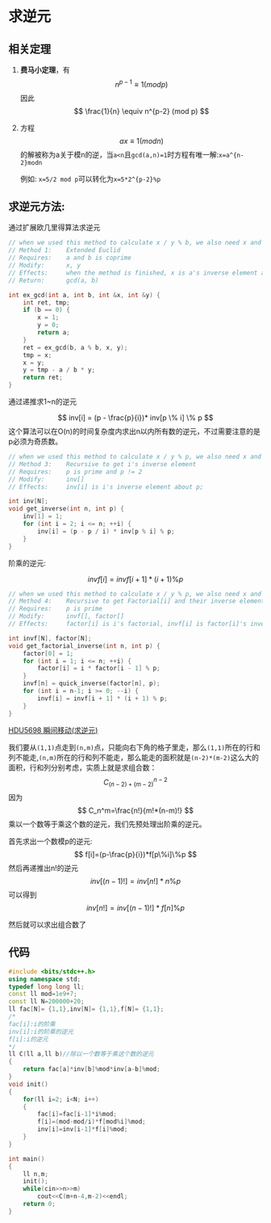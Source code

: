 # 求逆元
## 相关定理

1. **费马小定理**，有
   $$
n^{p-1} \equiv 1 (mod p)
   $$
   因此
   $$
   \frac{1}{n} \equiv n^{p-2} (mod p)
   $$
   
2. 方程
   $$
   ax \equiv1(mod n)
   $$
   的解被称为a关于模n的逆，当`a<n`且`gcd(a,n)=1`时方程有唯一解:`x=a^{n-2}modn`

   例如: `x=5/2 mod p`可以转化为`x=5*2^{p-2}%p`

## 求逆元方法:

通过扩展欧几里得算法求逆元

```cpp
// when we used this method to calculate x / y % b, we also need x and b is coprime 
// Method 1: 	Extended Euclid
// Requires:	a and b is coprime
// Modify:  	x, y
// Effects: 	when the method is finished, x is a's inverse element about b.
// Return:  	gcd(a, b)

int ex_gcd(int a, int b, int &x, int &y) {
	int ret, tmp;
	if (b == 0) {
		x = 1;
		y = 0;
		return a;
	}
	ret = ex_gcd(b, a % b, x, y);
	tmp = x;
	x = y;
	y = tmp - a / b * y;
	return ret;
}
```

通过递推求1~n的逆元

$$
inv[i] = (p - \frac{p}{i})* inv[p \% i] \% p
$$
这个算法可以在O(n)的时间复杂度内求出n以内所有数的逆元，不过需要注意的是p必须为奇质数。

```cpp
// when we used this method to calculate x / y % p, we also need x and p is coprime
// Method 3:	Recursive to get i's inverse element
// Requires:	p is prime and p != 2
// Modify:  	inv[]
// Effects: 	inv[i] is i's inverse element about p;

int inv[N];
void get_inverse(int n, int p) {
	inv[1] = 1;
	for (int i = 2; i <= n; ++i) {
		inv[i] = (p - p / i) * inv[p % i] % p;
	}
}
```
阶乘的逆元:

$$
invf[i] = invf[i + 1] * (i + 1) \% p
$$

```cpp
// when we used this method to calculate x / y % p, we also need x and p is coprime
// Method 4:	Recursive to get Factorial[i] and their inverse element
// Requires:	p is prime
// Modify:  	invf[], factor[]
// Effects:  	factor[i] is i's factorial, invf[i] is factor[i]'s inverse element

int invf[N], factor[N];
void get_factorial_inverse(int n, int p) {
	factor[0] = 1;
	for (int i = 1; i <= n; ++i) {
		factor[i] = i * factor[i - 1] % p;
	}
	invf[n] = quick_inverse(factor[n], p);
	for (int i = n-1; i >= 0; --i) {
		invf[i] = invf[i + 1] * (i + 1) % p;
	}
}
```
[HDU5698 瞬间移动(求逆元)](https://blog.csdn.net/riba2534/article/details/79839117)

我们要从`(1,1)`点走到`(n,m)`点，只能向右下角的格子里走，那么`(1,1)`所在的行和列不能走,`(n,m)`所在的行和列不能走，那么能走的面积就是`(n-2)*(m-2)`这么大的面积，行和列分别考虑，实质上就是求组合数：
$$
C_{(n-2)+(m-2)}^{n-2}
$$
因为
$$
C_n^m=\frac{n!}{m!*(n-m)!}
$$
乘以一个数等于乘这个数的逆元，我们先预处理出阶乘的逆元。

首先求出一个数模p的逆元:
$$
f[i]=(p-\frac{p}{i})*f[p\%i]\%p
$$
然后再递推出n!的逆元
$$
inv[(n-1)!]=inv[n!]*n\%p
$$
可以得到
$$
inv[n!]=inv[(n-1)!]*f[n]\%p
$$

然后就可以求出组合数了

## 代码

```cpp
#include <bits/stdc++.h>
using namespace std;
typedef long long ll;
const ll mod=1e9+7;
const ll N=200000+20;
ll fac[N]= {1,1},inv[N]= {1,1},f[N]= {1,1};
/*
fac[i]:i的阶乘
inv[i]:i的阶乘的逆元
f[i]:i的逆元
*/
ll C(ll a,ll b)//除以一个数等于乘这个数的逆元
{
    return fac[a]*inv[b]%mod*inv[a-b]%mod;
}
void init()
{
    for(ll i=2; i<N; i++)
    {
        fac[i]=fac[i-1]*i%mod;
        f[i]=(mod-mod/i)*f[mod%i]%mod;
        inv[i]=inv[i-1]*f[i]%mod;
    }
}

int main()
{
    ll n,m;
    init();
    while(cin>>n>>m)
        cout<<C(m+n-4,m-2)<<endl;
    return 0;
}
```

 
